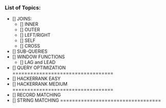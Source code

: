 ### List of Topics:
- [] JOINS:
    - [] INNER
    - [] OUTER
    - [] LEFT/RIGHT
    - [] SELF
    - [] CROSS
- [] SUB-QUERIES
- [] WINDOW FUNCTIONS
    - [] LAG and LEAD
- [] QUERY OPTIMIZATION
==================================
- [] HACKERRANK EASY
- [] HACKERRANK MEDIUM
==================================
- [] RECORD MATCHING
- [] STRING MATCHING
==================================
